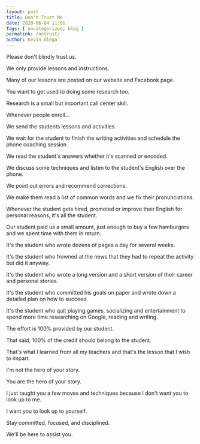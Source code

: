 ```yaml
--- 
layout: post 
title: Don't Trust Me
date: 2020-06-04 11:01
Tags: [ uncategorized, blog ]
permalink: /notrust/ 
author: Kevin Olega 
--- 
```

Please don't blindly trust us.

We only provide lessons and instructions.

Many of our lessons are posted on our website and Facebook page.

You want to get used to doing some research too.

Research is a small but important call center skill.

Whenever people enroll... 

We send the students lessons and activities.

We wait for the student to finish the writing activities and schedule the phone coaching session.

We read the student's answers whether it's scanned or encoded.

We discuss some techniques and listen to the student's English over the phone.

We point out errors and recommend corrections.

We make them read a list of common words and we fix their pronunciations.

Whenever the student gets hired, promoted or improve their English for personal reasons, it's all the student.

Our student paid us a small amount, just enough to buy a few hamburgers and we spent time with them in return.

It's the student who wrote dozens of pages a day for several weeks.

It's the student who frowned at the news that they had to repeat the activity but did it anyway.

It's the student who wrote a long version and a short version of their career and personal stories.

It's the student who committed his goals on paper and wrote down a detailed plan on how to succeed.

It's the student who quit playing games, socializing and entertainment to spend more time researching on Google, reading and writing.

The effort is 100% provided by our student.

That said, 100% of the credit should belong to the student.

That's what I learned from all my teachers and that's the lesson that I wish to impart.

I'm not the hero of your story.

You are the hero of your story.

I just taught you a few moves and techniques because I don't want you to look up to me.

I want you to look up to yourself.

Stay committed, focused, and disciplined.

We'll be here to assist you.
